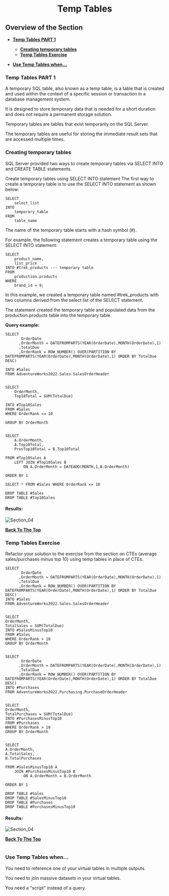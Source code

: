 <h1 align="center">Temp Tables</h1>

## Overview of the Section
* **[Temp Tables PART 1](#Temp-Tables-PART-1)**
    * **[Creating temporary tables](#Creating-temporary-tables)**
    * **[Temp Tables Exercise](#Temp-Tables-Exercise)**

* **[Use Temp Tables when...](#Use-Temp-Tables-when...)**

### Temp Tables PART 1

A temporary SQL table, also known as a temp table, is a table that is created and used within the context of a specific session or transaction in a database management system. 

It is designed to store temporary data that is needed for a short duration and does not require a permanent storage solution.

Temporary tables are tables that exist temporarily on the SQL Server.

The temporary tables are useful for storing the immediate result sets that are accessed multiple times.

### Creating temporary tables
SQL Server provided two ways to create temporary tables via SELECT INTO and CREATE TABLE statements.

Create temporary tables using SELECT INTO statement
The first way to create a temporary table is to use the SELECT INTO statement as shown below:
```
SELECT 
    select_list
INTO 
    temporary_table
FROM 
    table_name
```
The name of the temporary table starts with a hash symbol (#). 

For example, the following statement creates a temporary table using the SELECT INTO statement:

```
SELECT
    product_name,
    list_price
INTO #trek_products --- temporary table
FROM
    production.products
WHERE
    brand_id = 9;
```

In this example, we created a temporary table named #trek_products with two columns derived from the select list of the SELECT statement. 

The statement created the temporary table and populated data from the production.products table into the temporary table.

**Query example:**
```
SELECT 
       OrderDate
	  ,OrderMonth = DATEFROMPARTS(YEAR(OrderDate),MONTH(OrderDate),1)
      ,TotalDue
	  ,OrderRank = ROW_NUMBER() OVER(PARTITION BY DATEFROMPARTS(YEAR(OrderDate),MONTH(OrderDate),1) ORDER BY TotalDue DESC)

INTO #Sales
FROM AdventureWorks2022.Sales.SalesOrderHeader


SELECT
	OrderMonth,
	Top10Total = SUM(TotalDue)

INTO #Top10Sales
FROM #Sales
WHERE OrderRank <= 10

GROUP BY OrderMonth


SELECT
	A.OrderMonth,
	A.Top10Total,
	PrevTop10Total = B.Top10Total

FROM #Top10Sales A
	LEFT JOIN #Top10Sales B
		ON A.OrderMonth = DATEADD(MONTH,1,B.OrderMonth)

ORDER BY 1

SELECT * FROM #Sales WHERE OrderRank <= 10

DROP TABLE #Sales
DROP TABLE #Top10Sales
```
#### Results:
![Section_04](https://github.com/tsokac2/-_-_Advanced_SQL_CheatSheet/blob/main/img/Section_04_E_35.JPG)

**[Back To The Top](#Overview-of-the-Section)**

### Temp Tables Exercise

Refactor your solution to the exercise from the section on CTEs (average sales/purchases minus top 10) using temp tables in place of CTEs.

```
SELECT 
       OrderDate
	  ,OrderMonth = DATEFROMPARTS(YEAR(OrderDate),MONTH(OrderDate),1)
      ,TotalDue
	  ,OrderRank = ROW_NUMBER() OVER(PARTITION BY DATEFROMPARTS(YEAR(OrderDate),MONTH(OrderDate),1) ORDER BY TotalDue DESC)
INTO #Sales
FROM AdventureWorks2022.Sales.SalesOrderHeader


SELECT
OrderMonth,
TotalSales = SUM(TotalDue)
INTO #SalesMinusTop10
FROM #Sales
WHERE OrderRank > 10
GROUP BY OrderMonth


SELECT 
       OrderDate
	  ,OrderMonth = DATEFROMPARTS(YEAR(OrderDate),MONTH(OrderDate),1)
      ,TotalDue
	  ,OrderRank = ROW_NUMBER() OVER(PARTITION BY DATEFROMPARTS(YEAR(OrderDate),MONTH(OrderDate),1) ORDER BY TotalDue DESC)
INTO #Purchases
FROM AdventureWorks2022.Purchasing.PurchaseOrderHeader


SELECT
OrderMonth,
TotalPurchases = SUM(TotalDue)
INTO #PurchasesMinusTop10
FROM #Purchases
WHERE OrderRank > 10
GROUP BY OrderMonth


SELECT
A.OrderMonth,
A.TotalSales,
B.TotalPurchases

FROM #SalesMinusTop10 A
	JOIN #PurchasesMinusTop10 B
		ON A.OrderMonth = B.OrderMonth

ORDER BY 1

DROP TABLE #Sales
DROP TABLE #SalesMinusTop10
DROP TABLE #Purchases
DROP TABLE #PurchasesMinusTop10
```
#### Results:
![Section_04](https://github.com/tsokac2/-_-_Advanced_SQL_CheatSheet/blob/main/img/Section_04_E_36.JPG)

**[Back To The Top](#Overview-of-the-Section)**

#
### Use Temp Tables when...

You need to reference one of your virtual tables in multiple outputs.

You need to join massive datasets in your virtual tables.

You need a "script" instead of a query. 